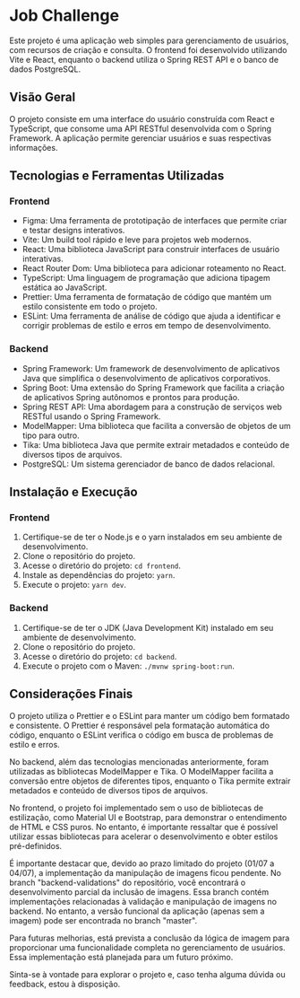 # Job Challenge

Este projeto é uma aplicação web simples para gerenciamento de usuários, com recursos de criação e consulta. O frontend foi desenvolvido utilizando Vite e React, enquanto o backend utiliza o Spring REST API e o banco de dados PostgreSQL.

## Visão Geral

O projeto consiste em uma interface do usuário construída com React e TypeScript, que consome uma API RESTful desenvolvida com o Spring Framework. A aplicação permite gerenciar usuários e suas respectivas informações.

## Tecnologias e Ferramentas Utilizadas

### Frontend

- Figma: Uma ferramenta de prototipação de interfaces que permite criar e testar designs interativos.
- Vite: Um build tool rápido e leve para projetos web modernos.
- React: Uma biblioteca JavaScript para construir interfaces de usuário interativas.
- React Router Dom: Uma biblioteca para adicionar roteamento no React.
- TypeScript: Uma linguagem de programação que adiciona tipagem estática ao JavaScript.
- Prettier: Uma ferramenta de formatação de código que mantém um estilo consistente em todo o projeto.
- ESLint: Uma ferramenta de análise de código que ajuda a identificar e corrigir problemas de estilo e erros em tempo de desenvolvimento.

### Backend

- Spring Framework: Um framework de desenvolvimento de aplicativos Java que simplifica o desenvolvimento de aplicativos corporativos.
- Spring Boot: Uma extensão do Spring Framework que facilita a criação de aplicativos Spring autônomos e prontos para produção.
- Spring REST API: Uma abordagem para a construção de serviços web RESTful usando o Spring Framework.
- ModelMapper: Uma biblioteca que facilita a conversão de objetos de um tipo para outro.
- Tika: Uma biblioteca Java que permite extrair metadados e conteúdo de diversos tipos de arquivos.
- PostgreSQL: Um sistema gerenciador de banco de dados relacional.

## Instalação e Execução

### Frontend

1. Certifique-se de ter o Node.js e o yarn instalados em seu ambiente de desenvolvimento.
2. Clone o repositório do projeto.
3. Acesse o diretório do projeto: `cd frontend`.
4. Instale as dependências do projeto: `yarn`.
5. Execute o projeto: `yarn dev`.

### Backend

1. Certifique-se de ter o JDK (Java Development Kit) instalado em seu ambiente de desenvolvimento.
2. Clone o repositório do projeto.
3. Acesse o diretório do projeto: `cd backend`.
4. Execute o projeto com o Maven: `./mvnw spring-boot:run`.

## Considerações Finais

O projeto utiliza o Prettier e o ESLint para manter um código bem formatado e consistente. O Prettier é responsável pela formatação automática do código, enquanto o ESLint verifica o código em busca de problemas de estilo e erros.

No backend, além das tecnologias mencionadas anteriormente, foram utilizadas as bibliotecas ModelMapper e Tika. O ModelMapper facilita a conversão entre objetos de diferentes tipos, enquanto o Tika permite extrair metadados e conteúdo de diversos tipos de arquivos.

No frontend, o projeto foi implementado sem o uso de bibliotecas de estilização, como Material UI e Bootstrap, para demonstrar o entendimento de HTML e CSS puros. No entanto, é importante ressaltar que é possível utilizar essas bibliotecas para acelerar o desenvolvimento e obter estilos pré-definidos.

É importante destacar que, devido ao prazo limitado do projeto (01/07 a 04/07), a implementação da manipulação de imagens ficou pendente. No branch "backend-validations" do repositório, você encontrará o desenvolvimento parcial da inclusão de imagens. Essa branch contém implementações relacionadas à validação e manipulação de imagens no backend. No entanto, a versão funcional da aplicação (apenas sem a imagem) pode ser encontrada no branch "master".

Para futuras melhorias, está prevista a conclusão da lógica de imagem para proporcionar uma funcionalidade completa no gerenciamento de usuários. Essa implementação está planejada para um futuro próximo.

Sinta-se à vontade para explorar o projeto e, caso tenha alguma dúvida ou feedback, estou à disposição.
